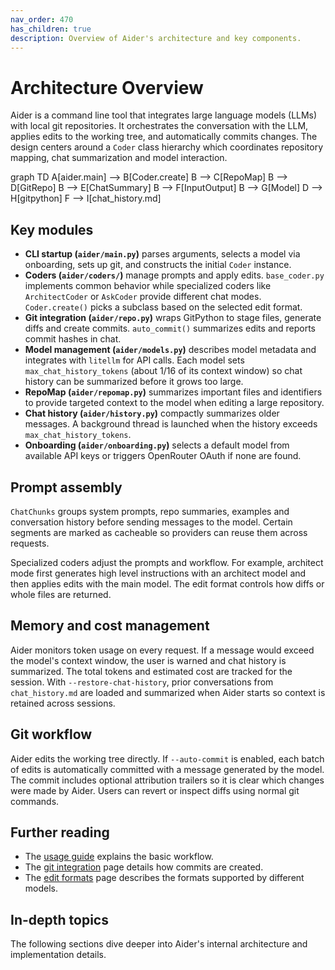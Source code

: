 ```yaml
---
nav_order: 470
has_children: true
description: Overview of Aider's architecture and key components.
---
```


# Architecture Overview

Aider is a command line tool that integrates large language models (LLMs) with local git repositories. It orchestrates the conversation with the LLM, applies edits to the working tree, and automatically commits changes. The design centers around a `Coder` class hierarchy which coordinates repository mapping, chat summarization and model interaction.

<div class="mermaid">
graph TD
    A[aider.main] --> B[Coder.create]
    B --> C[RepoMap]
    B --> D[GitRepo]
    B --> E[ChatSummary]
    B --> F[InputOutput]
    B --> G[Model]
    D --> H[gitpython]
    F --> I[chat_history.md]
</div>

## Key modules

- **CLI startup (`aider/main.py`)**
  parses arguments, selects a model via onboarding, sets up git, and constructs the initial `Coder` instance.
- **Coders (`aider/coders/`)**
  manage prompts and apply edits. `base_coder.py` implements common behavior while specialized coders like `ArchitectCoder` or `AskCoder` provide different chat modes. `Coder.create()` picks a subclass based on the selected edit format.
- **Git integration (`aider/repo.py`)**
  wraps GitPython to stage files, generate diffs and create commits. `auto_commit()` summarizes edits and reports commit hashes in chat.
- **Model management (`aider/models.py`)**
  describes model metadata and integrates with `litellm` for API calls. Each model sets `max_chat_history_tokens` (about 1/16 of its context window) so chat history can be summarized before it grows too large.
- **RepoMap (`aider/repomap.py`)**
  summarizes important files and identifiers to provide targeted context to the model when editing a large repository.
- **Chat history (`aider/history.py`)**
  compactly summarizes older messages. A background thread is launched when the history exceeds `max_chat_history_tokens`.
- **Onboarding (`aider/onboarding.py`)**
  selects a default model from available API keys or triggers OpenRouter OAuth if none are found.

## Prompt assembly

`ChatChunks` groups system prompts, repo summaries, examples and conversation history before sending messages to the model. Certain segments are marked as cacheable so providers can reuse them across requests.

Specialized coders adjust the prompts and workflow. For example, architect mode first generates high level instructions with an architect model and then applies edits with the main model. The edit format controls how diffs or whole files are returned.

## Memory and cost management

Aider monitors token usage on every request. If a message would exceed the model's context window, the user is warned and chat history is summarized. The total tokens and estimated cost are tracked for the session. With `--restore-chat-history`, prior conversations from `chat_history.md` are loaded and summarized when Aider starts so context is retained across sessions.

## Git workflow

Aider edits the working tree directly. If `--auto-commit` is enabled, each batch of edits is automatically committed with a message generated by the model. The commit includes optional attribution trailers so it is clear which changes were made by Aider. Users can revert or inspect diffs using normal git commands.

## Further reading

- The [usage guide](usage.html) explains the basic workflow.
- The [git integration](git.html) page details how commits are created.
- The [edit formats](more/edit-formats.html) page describes the formats supported by different models.

## In-depth topics

The following sections dive deeper into Aider's internal architecture and implementation details.
